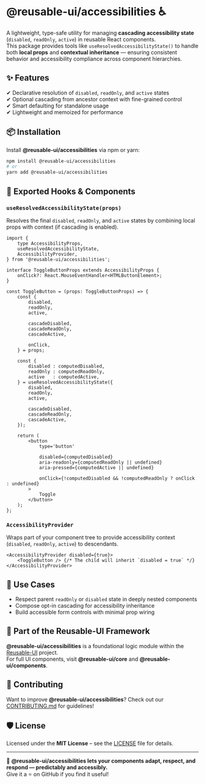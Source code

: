 # @reusable-ui/accessibilities ♿  

A lightweight, type-safe utility for managing **cascading accessibility state** (`disabled`, `readOnly`, `active`) in reusable React components.  
This package provides tools like `useResolvedAccessibilityState()` to handle both **local props** and **contextual inheritance** — ensuring consistent behavior and accessibility compliance across component hierarchies.

## ✨ Features
✔ Declarative resolution of `disabled`, `readOnly`, and `active` states  
✔ Optional cascading from ancestor context with fine-grained control  
✔ Smart defaulting for standalone usage  
✔ Lightweight and memoized for performance  

## 📦 Installation
Install **@reusable-ui/accessibilities** via npm or yarn:

```sh
npm install @reusable-ui/accessibilities
# or
yarn add @reusable-ui/accessibilities
```

## 🔁 Exported Hooks & Components

### `useResolvedAccessibilityState(props)`
Resolves the final `disabled`, `readOnly`, and `active` states by combining local props with context (if cascading is enabled).

```tsx
import {
    type AccessibilityProps,
    useResolvedAccessibilityState,
    AccessibilityProvider,
} from '@reusable-ui/accessibilities';

interface ToggleButtonProps extends AccessibilityProps {
    onClick?: React.MouseEventHandler<HTMLButtonElement>;
}

const ToggleButton = (props: ToggleButtonProps) => {
    const {
        disabled,
        readOnly,
        active,
        
        cascadeDisabled,
        cascadeReadOnly,
        cascadeActive,
        
        onClick,
    } = props;
    
    const {
        disabled : computedDisabled,
        readOnly : computedReadOnly,
        active   : computedActive,
    } = useResolvedAccessibilityState({
        disabled,
        readOnly,
        active,
        
        cascadeDisabled,
        cascadeReadOnly,
        cascadeActive,
    });
    
    return (
        <button
            type='button'
            
            disabled={computedDisabled}
            aria-readonly={computedReadOnly || undefined}
            aria-pressed={computedActive || undefined}
            
            onClick={!computedDisabled && !computedReadOnly ? onClick : undefined}
        >
            Toggle
        </button>
    );
};
```

### `AccessibilityProvider`
Wraps part of your component tree to provide accessibility context (`disabled`, `readOnly`, `active`) to descendants.

```tsx
<AccessibilityProvider disabled={true}>
    <ToggleButton /> {/* The child will inherit `disabled = true` */}
</AccessibilityProvider>
```

## 🧩 Use Cases

- Respect parent `readOnly` or `disabled` state in deeply nested components
- Compose opt-in cascading for accessibility inheritance
- Build accessible form controls with minimal prop wiring

## 📖 Part of the Reusable-UI Framework  
**@reusable-ui/accessibilities** is a foundational logic module within the [Reusable-UI](https://github.com/reusable-ui/reusable-ui-monorepo) project.  
For full UI components, visit **@reusable-ui/core** and **@reusable-ui/components**.

## 🤝 Contributing  
Want to improve **@reusable-ui/accessibilities**? Check out our [CONTRIBUTING.md](./CONTRIBUTING.md) for guidelines!  

## 🛡️ License  
Licensed under the **MIT License** – see the [LICENSE](./LICENSE) file for details.  

---

🚀 **@reusable-ui/accessibilities lets your components adapt, respect, and respond — predictably and accessibly.**  
Give it a ⭐ on GitHub if you find it useful!  
